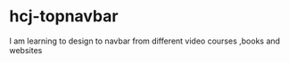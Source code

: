 # hcj-topnavbar
I am learning to design to navbar from different video courses ,books and websites 
